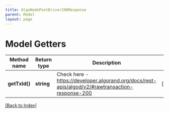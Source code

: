 ```yaml
---
title: AlgoNodePostDriver200Response
parent: Model
layout: page
---
```


# Model Getters

Method name | Return type | Description | Notes
------------ | ------------- | ------------- | -------------
**getTxId()** | **string** | Check here - <a href="https://developer.algorand.org/docs/rest-apis/algod/v2/#rawtransaction-response-200" target="_blank">https://developer.algorand.org/docs/rest-apis/algod/v2/#rawtransaction-response-200</a> | [optional]

[[Back to Index]](../index.md)
